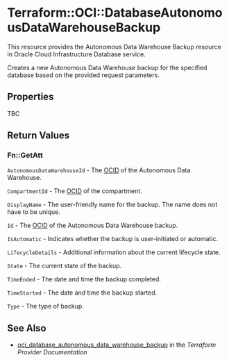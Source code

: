 # Terraform::OCI::DatabaseAutonomousDataWarehouseBackup

This resource provides the Autonomous Data Warehouse Backup resource in Oracle Cloud Infrastructure Database service.

Creates a new Autonomous Data Warehouse backup for the specified database based on the provided request parameters.

## Properties

TBC

## Return Values

### Fn::GetAtt

`AutonomousDataWarehouseId` - The [OCID](https://docs.cloud.oracle.com/iaas/Content/General/Concepts/identifiers.htm) of the Autonomous Data Warehouse.

`CompartmentId` - The [OCID](https://docs.cloud.oracle.com/iaas/Content/General/Concepts/identifiers.htm) of the compartment.

`DisplayName` - The user-friendly name for the backup. The name does not have to be unique.

`Id` - The [OCID](https://docs.cloud.oracle.com/iaas/Content/General/Concepts/identifiers.htm) of the Autonomous Data Warehouse backup.

`IsAutomatic` - Indicates whether the backup is user-initiated or automatic.

`LifecycleDetails` - Additional information about the current lifecycle state.

`State` - The current state of the backup.

`TimeEnded` - The date and time the backup completed.

`TimeStarted` - The date and time the backup started.

`Type` - The type of backup.

## See Also

* [oci_database_autonomous_data_warehouse_backup](https://www.terraform.io/docs/providers/oci/r/database_autonomous_data_warehouse_backup.html) in the _Terraform Provider Documentation_